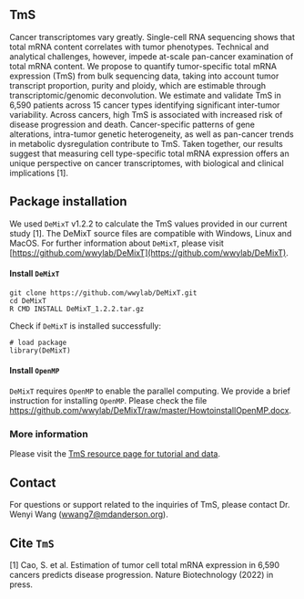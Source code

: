 ## TmS

Cancer transcriptomes vary greatly. Single-cell RNA sequencing shows that total mRNA content correlates with tumor phenotypes. Technical and analytical challenges, however, impede at-scale pan-cancer examination of total mRNA content. We propose to quantify tumor-specific total mRNA expression (TmS) from bulk sequencing data, taking into account tumor transcript proportion, purity and ploidy, which are estimable through transcriptomic/genomic deconvolution. We estimate and validate TmS in 6,590 patients across 15 cancer types identifying significant inter-tumor variability. Across cancers, high TmS is associated with increased risk of disease progression and death.  Cancer-specific patterns of gene alterations, intra-tumor genetic heterogeneity, as well as pan-cancer trends in metabolic dysregulation contribute to TmS. Taken together, our results suggest that measuring cell type-specific total mRNA expression offers an unique perspective on cancer transcriptomes, with biological and clinical implications [1].  


## Package installation
We used ``DeMixT`` v1.2.2 to calculate the TmS values provided in our current study [1]. The DeMixT source files are compatible with Windows, Linux and MacOS. For further information about ``DeMixT``, please visit [https://github.com/wwylab/DeMixT](https://github.com/wwylab/DeMixT).

#### Install ``DeMixT``
```
git clone https://github.com/wwylab/DeMixT.git
cd DeMixT
R CMD INSTALL DeMixT_1.2.2.tar.gz
```
Check if ``DeMixT`` is installed successfully:

```
# load package
library(DeMixT)
```

#### Install ``OpenMP``
``DeMixT`` requires ``OpenMP`` to enable the parallel computing. We provide a brief instruction for installing ``OpenMP``. Please check the file https://github.com/wwylab/DeMixT/raw/master/HowtoinstallOpenMP.docx.

### More information

Please visit the [TmS resource page for tutorial and data](articles/TmS.html).

## Contact
For questions or support related to the inquiries of TmS, please contact Dr. Wenyi Wang (<wwang7@mdanderson.org>).

## Cite ``TmS``

[1] Cao, S. et al. Estimation of tumor cell total mRNA expression in 6,590 cancers predicts disease progression. Nature Biotechnology (2022) in press.
